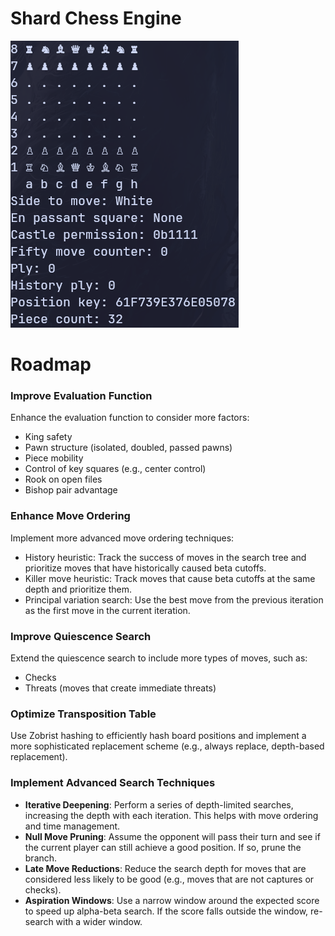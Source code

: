 # Shard Chess Engine
![](https://github.com/Saphereye/shard/blob/main/assets/demo.png)

# Roadmap
### Improve Evaluation Function
Enhance the evaluation function to consider more factors:
- King safety
- Pawn structure (isolated, doubled, passed pawns)
- Piece mobility
- Control of key squares (e.g., center control)
- Rook on open files
- Bishop pair advantage

### Enhance Move Ordering
Implement more advanced move ordering techniques:
- History heuristic: Track the success of moves in the search tree and prioritize moves that have historically caused beta cutoffs.
- Killer move heuristic: Track moves that cause beta cutoffs at the same depth and prioritize them.
- Principal variation search: Use the best move from the previous iteration as the first move in the current iteration.

### Improve Quiescence Search
Extend the quiescence search to include more types of moves, such as:
- Checks
- Threats (moves that create immediate threats)

### Optimize Transposition Table
Use Zobrist hashing to efficiently hash board positions and implement a more sophisticated replacement scheme (e.g., always replace, depth-based replacement).

### Implement Advanced Search Techniques
- **Iterative Deepening**: Perform a series of depth-limited searches, increasing the depth with each iteration. This helps with move ordering and time management.
- **Null Move Pruning**: Assume the opponent will pass their turn and see if the current player can still achieve a good position. If so, prune the branch.
- **Late Move Reductions**: Reduce the search depth for moves that are considered less likely to be good (e.g., moves that are not captures or checks).
- **Aspiration Windows**: Use a narrow window around the expected score to speed up alpha-beta search. If the score falls outside the window, re-search with a wider window.
